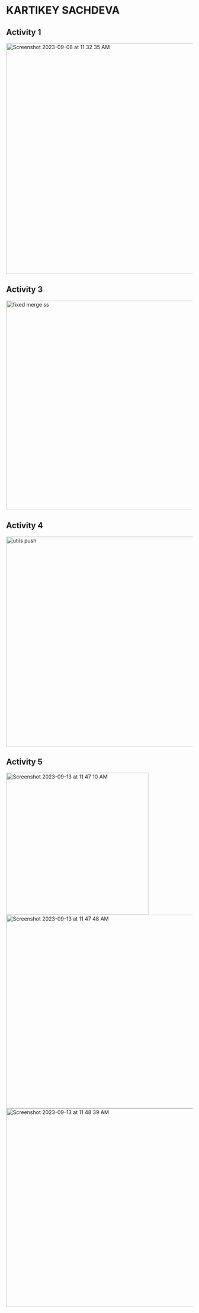 # KARTIKEY SACHDEVA

## Activity 1 
<img width="624" alt="Screenshot 2023-09-08 at 11 32 35 AM" src="https://github.com/kartikeysachdeva/ECE444-F2023-Assignment1/assets/69488258/42d6f58c-ba10-49aa-bdf3-4dc0da1e3e20">

## Activity 3
<img width="566" alt="fixed merge ss" src="https://github.com/kartikeysachdeva/ECE444-F2023-Assignment1/assets/69488258/a19b73f8-c655-46bc-b9a7-ac7ff89f3753">

## Activity 4
<img width="567" alt="utils push" src="https://github.com/kartikeysachdeva/ECE444-F2023-Assignment1/assets/69488258/e85bdddf-2792-4dd5-b129-d916594d0243">


## Activity 5
<img width="384" alt="Screenshot 2023-09-13 at 11 47 10 AM" src="https://github.com/kartikeysachdeva/ECE444-F2023-Assignment1/assets/69488258/c7ac11b1-d838-4cd6-b3d6-5c95d812d8da">
<img width="523" alt="Screenshot 2023-09-13 at 11 47 48 AM" src="https://github.com/kartikeysachdeva/ECE444-F2023-Assignment1/assets/69488258/89068ca0-2285-4161-93b7-28c22cdc7481">
<img width="537" alt="Screenshot 2023-09-13 at 11 48 39 AM" src="https://github.com/kartikeysachdeva/ECE444-F2023-Assignment1/assets/69488258/dc45b2a9-f0f1-41c0-a510-8de88d310619">
